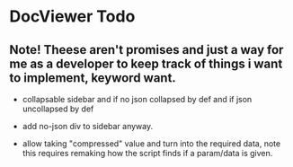 # DocViewer Todo

## Note! Theese aren't promises and just a way for me as a developer to keep track of things i want to implement, keyword want.


- collapsable sidebar and if no json collapsed by def and if json uncollapsed by def

- add no-json div to sidebar anyway.

- allow taking "compressed" value and turn into the required data, note this requires remaking how the script finds if a param/data is given.
